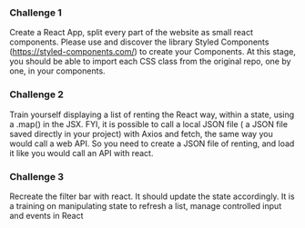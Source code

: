 ### Challenge 1  
Create a React App, split every part of the website as small react components. Please use and discover the library Styled Components (https://styled-components.com/) to create your Components. At this stage, you should be able to import each CSS class from the original repo, one by one, in your components.

### Challenge 2 
Train yourself displaying a list of renting the React way, within a state, using a .map() in the JSX. 
FYI, it is possible to call a local JSON file ( a JSON file saved directly in your project) with Axios and fetch, the same way you would call a web API. So you need to create a JSON file of renting, and load it like you would call an API with react.

### Challenge 3
Recreate the filter bar with react.
It should update the state accordingly.
It is a training on manipulating state to refresh a list, manage controlled input and events in React
